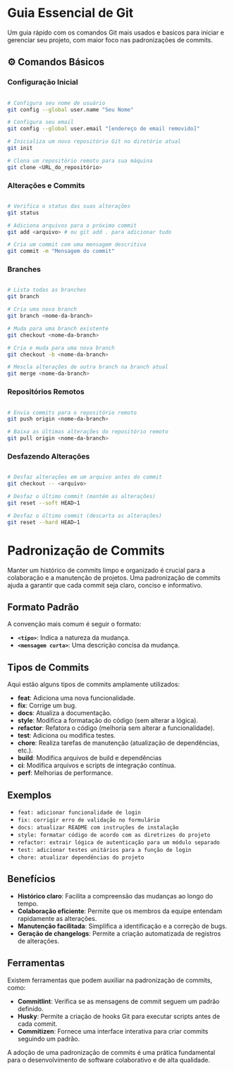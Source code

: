 # Guia Essencial de Git

Um guia rápido com os comandos Git mais usados e basicos para iniciar e gerenciar seu projeto, com maior foco nas padronizações de commits.

## ⚙️ Comandos Básicos

### Configuração Inicial

```sh

# Configura seu nome de usuário
git config --global user.name "Seu Nome"

# Configura seu email
git config --global user.email "[endereço de email removido]"

# Inicializa um novo repositório Git no diretório atual
git init

# Clona um repositório remoto para sua máquina
git clone <URL_do_repositório>

```

### Alterações e Commits

```sh

# Verifica o status das suas alterações
git status

# Adiciona arquivos para o próximo commit
git add <arquivo> # ou git add . para adicionar tudo

# Cria um commit com uma mensagem descritiva
git commit -m "Mensagem do commit"

```

### Branches

```sh

# Lista todas as branches
git branch

# Cria uma nova branch
git branch <nome-da-branch>

# Muda para uma branch existente
git checkout <nome-da-branch>

# Cria e muda para uma nova branch
git checkout -b <nome-da-branch>

# Mescla alterações de outra branch na branch atual
git merge <nome-da-branch>

```

### Repositórios Remotos

```sh

# Envia commits para o repositório remoto
git push origin <nome-da-branch>

# Baixa as últimas alterações do repositório remoto
git pull origin <nome-da-branch>

```

### Desfazendo Alterações

```sh

# Desfaz alterações em um arquivo antes do commit
git checkout -- <arquivo>

# Desfaz o último commit (mantém as alterações)
git reset --soft HEAD~1

# Desfaz o último commit (descarta as alterações)
git reset --hard HEAD~1

```

# Padronização de Commits

Manter um histórico de commits limpo e organizado é crucial para a colaboração e a manutenção de projetos. Uma padronização de commits ajuda a garantir que cada commit seja claro, conciso e informativo.

## Formato Padrão

A convenção mais comum é seguir o formato:

* **`<tipo>`**: Indica a natureza da mudança.
* **`<mensagem curta>`**: Uma descrição concisa da mudança.

## Tipos de Commits

Aqui estão alguns tipos de commits amplamente utilizados:

* **feat**: Adiciona uma nova funcionalidade.
* **fix**: Corrige um bug.
* **docs**: Atualiza a documentação.
* **style**: Modifica a formatação do código (sem alterar a lógica).
* **refactor**: Refatora o código (melhoria sem alterar a funcionalidade).
* **test**: Adiciona ou modifica testes.
* **chore**: Realiza tarefas de manutenção (atualização de dependências, etc.).
* **build**: Modifica arquivos de build e dependências
* **ci**: Modifica arquivos e scripts de integração contínua.
* **perf**: Melhorias de performance.

## Exemplos

* `feat: adicionar funcionalidade de login`
* `fix: corrigir erro de validação no formulário`
* `docs: atualizar README com instruções de instalação`
* `style: formatar código de acordo com as diretrizes do projeto`
* `refactor: extrair lógica de autenticação para um módulo separado`
* `test: adicionar testes unitários para a função de login`
* `chore: atualizar dependências do projeto`

## Benefícios

* **Histórico claro**: Facilita a compreensão das mudanças ao longo do tempo.
* **Colaboração eficiente**: Permite que os membros da equipe entendam rapidamente as alterações.
* **Manutenção facilitada**: Simplifica a identificação e a correção de bugs.
* **Geração de changelogs**: Permite a criação automatizada de registros de alterações.

## Ferramentas

Existem ferramentas que podem auxiliar na padronização de commits, como:

* **Commitlint**: Verifica se as mensagens de commit seguem um padrão definido.
* **Husky**: Permite a criação de hooks Git para executar scripts antes de cada commit.
* **Commitizen**: Fornece uma interface interativa para criar commits seguindo um padrão.

A adoção de uma padronização de commits é uma prática fundamental para o desenvolvimento de software colaborativo e de alta qualidade.


